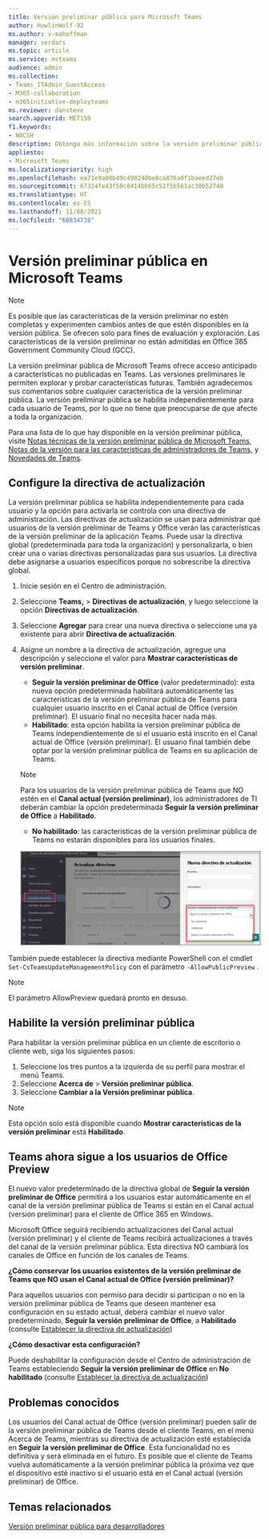 ```yaml
---
title: Versión preliminar pública para Microsoft Teams
author: HowlinWolf-92
ms.author: v-mahoffman
manager: serdars
ms.topic: article
ms.service: msteams
audience: admin
ms.collection:
- Teams_ITAdmin_GuestAccess
- M365-collaboration
- m365initiative-deployteams
ms.reviewer: dansteve
search.appverid: MET150
f1.keywords:
- NOCSH
description: Obtenga más información sobre la versión preliminar pública en Microsoft Teams. Pruebe nuevas características y envíe sus comentarios.
appliesto:
- Microsoft Teams
ms.localizationpriority: high
ms.openlocfilehash: ea71e9a00b49c498240be0ca876a0f1baeed27eb
ms.sourcegitcommit: 67324fe43f50c8414bb65c52f5b561ac30b52748
ms.translationtype: HT
ms.contentlocale: es-ES
ms.lasthandoff: 11/08/2021
ms.locfileid: "60834738"
---
```

# <a name="microsoft-teams-public-preview"></a>Versión preliminar pública en Microsoft Teams

> [!NOTE] 
> Es posible que las características de la versión preliminar no estén completas y experimenten cambios antes de que estén disponibles en la versión pública. Se ofrecen solo para fines de evaluación y exploración. Las características de la versión preliminar no están admitidas en Office 365 Government Community Cloud (GCC).

La versión preliminar pública de Microsoft Teams ofrece acceso anticipado a características no publicadas en Teams. Las versiones preliminares le permiten explorar y probar características futuras. También agradecemos sus comentarios sobre cualquier característica de la versión preliminar pública. La versión preliminar pública se habilita independientemente para cada usuario de Teams, por lo que no tiene que preocuparse de que afecte a toda la organización.

Para una lista de lo que hay disponible en la versión preliminar pública, visite [Notas técnicas de la versión preliminar pública de Microsoft Teams](https://techcommunity.microsoft.com/t5/microsoft-teams-public-preview/bd-p/MicrosoftTeamsPublicPreview), [Notas de la versión para las características de administradores de Teams](/OfficeUpdates/teams-admin), y [Novedades de Teams](https://support.microsoft.com/office/what-s-new-in-microsoft-teams-d7092a6d-c896-424c-b362-a472d5f105de).

## <a name="set-the-update-policy"></a>Configure la directiva de actualización

La versión preliminar pública se habilita independientemente para cada usuario y la opción para activarla se controla con una directiva de administración. Las directivas de actualización se usan para administrar qué usuarios de la versión preliminar de Teams y Office verán las características de la versión preliminar de la aplicación Teams. Puede usar la directiva global (predeterminada para toda la organización) y personalizarla, o bien crear una o varias directivas personalizadas para sus usuarios. La directiva debe asignarse a usuarios específicos porque no sobrescribe la directiva global.

1. Inicie sesión en el Centro de administración.

2. Seleccione **Teams,** > **Directivas de actualización**, y luego seleccione la opción **Directivas de actualización**.

1. Seleccione **Agregar** para crear una nueva directiva o seleccione una ya existente para abrir **Directiva de actualización**.

2. Asigne un nombre a la directiva de actualización, agregue una descripción y seleccione el valor para **Mostrar características de versión preliminar**.

   -   **Seguir la versión preliminar de Office** (valor predeterminado): esta nueva opción predeterminada habilitará automáticamente las características de la versión preliminar pública de Teams para cualquier usuario inscrito en el Canal actual de Office (versión preliminar). El usuario final no necesita hacer nada más.
   -   **Habilitado**: esta opción habilita la versión preliminar pública de Teams independientemente de si el usuario está inscrito en el Canal actual de Office (versión preliminar). El usuario final también debe optar por la versión preliminar pública de Teams en su aplicación de Teams.

   > [!NOTE]  
   > Para los usuarios de la versión preliminar pública de Teams que NO estén en el **Canal actual (versión preliminar)**, los administradores de TI deberán cambiar la opción predeterminada **Seguir la versión preliminar de Office** a **Habilitado**.
 
   - **No habilitado**: las características de la versión preliminar pública de Teams no estarán disponibles para los usuarios finales.

    ![muestra el cuadro de diálogo de configuración de la versión preliminar.](media/public-preview-policy.png)  

También puede establecer la directiva mediante PowerShell con el cmdlet `Set-CsTeamsUpdateManagementPolicy` con el parámetro `-AllowPublicPreview` .

> [!NOTE]   
> El parámetro AllowPreview quedará pronto en desuso.

## <a name="enable-public-preview"></a>Habilite la versión preliminar pública

Para habilitar la versión preliminar pública en un cliente de escritorio o cliente web, siga los siguientes pasos:

1. Seleccione los tres puntos a la izquierda de su perfil para mostrar el menú Teams.
2. Seleccione **Acerca de** > **Versión preliminar pública**.
3. Seleccione **Cambiar a la Versión preliminar pública**.

> [!NOTE]  
> Esta opción solo está disponible cuando **Mostrar características de la versión preliminar** está **Habilitado**.

## <a name="teams-now-follows-office-preview-users"></a>Teams ahora sigue a los usuarios de Office Preview

El nuevo valor predeterminado de la directiva global de **Seguir la versión preliminar de Office** permitirá a los usuarios estar automáticamente en el canal de la versión preliminar pública de Teams si están en el Canal actual (versión preliminar) para el cliente de Office 365 en Windows.

Microsoft Office seguirá recibiendo actualizaciones del Canal actual (versión preliminar) y el cliente de Teams recibirá actualizaciones a través del canal de la versión preliminar pública. Esta directiva NO cambiará los canales de Office en función de los canales de Teams. 

**¿Cómo conservar los usuarios existentes de la versión preliminar de Teams que NO usan el Canal actual de Office (versión preliminar)?**

Para aquellos usuarios con permiso para decidir si participan o no en la versión preliminar pública de Teams que deseen mantener esa configuración en su estado actual, deberá cambiar el nuevo valor predeterminado, **Seguir la versión preliminar de Office**, a **Habilitado** (consulte [Establecer la directiva de actualización](#set-the-update-policy))

**¿Cómo desactivar esta configuración?**

Puede deshabilitar la configuración desde el Centro de administración de Teams estableciendo **Seguir la versión preliminar de Office** en **No habilitado** (consulte [Establecer la directiva de actualización](#set-the-update-policy))

## <a name="known-issues"></a>Problemas conocidos

Los usuarios del Canal actual de Office (versión preliminar) pueden salir de la versión preliminar pública de Teams desde el cliente Teams, en el menú Acerca de Teams, mientras su directiva de actualización esté establecida en **Seguir la versión preliminar de Office**. Esta funcionalidad no es definitiva y será eliminada en el futuro. Es posible que el cliente de Teams vuelva automáticamente a la versión preliminar pública la próxima vez que el dispositivo esté inactivo si el usuario está en el Canal actual (versión preliminar) de Office.

## <a name="related-topics"></a>Temas relacionados

[Versión preliminar pública para desarrolladores](/microsoftteams/platform/resources/dev-preview/developer-preview-intro)

